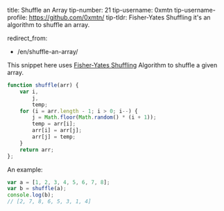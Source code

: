 

title: Shuffle an Array
tip-number: 21
tip-username: 0xmtn
tip-username-profile: https://github.com/0xmtn/
tip-tldr: Fisher-Yates Shuffling it's an algorithm to shuffle an array.

redirect_from:
  - /en/shuffle-an-array/



 This snippet here uses [Fisher-Yates Shuffling](https://www.wikiwand.com/en/Fisher%E2%80%93Yates_shuffle) Algorithm to shuffle a given array.

```javascript
function shuffle(arr) {
    var i,
        j,
        temp;
    for (i = arr.length - 1; i > 0; i--) {
        j = Math.floor(Math.random() * (i + 1));
        temp = arr[i];
        arr[i] = arr[j];
        arr[j] = temp;
    }
    return arr;    
};
```
An example:

```javascript
var a = [1, 2, 3, 4, 5, 6, 7, 8];
var b = shuffle(a);
console.log(b);
// [2, 7, 8, 6, 5, 3, 1, 4]
```
